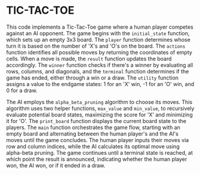 # TIC-TAC-TOE

This code implements a Tic-Tac-Toe game where a human player competes against an AI opponent. The game begins with the `initial_state` function, which sets up an empty 3x3 board. The `player` function determines whose turn it is based on the number of 'X's and 'O's on the board. The `actions` function identifies all possible moves by returning the coordinates of empty cells. When a move is made, the `result` function updates the board accordingly. The `winner` function checks if there's a winner by evaluating all rows, columns, and diagonals, and the `terminal` function determines if the game has ended, either through a win or a draw. The `utility` function assigns a value to the endgame states: 1 for an 'X' win, -1 for an 'O' win, and 0 for a draw.

The AI employs the `alpha_beta_pruning` algorithm to choose its moves. This algorithm uses two helper functions, `max_value` and `min_value`, to recursively evaluate potential board states, maximizing the score for 'X' and minimizing it for 'O'. The `print_board` function displays the current board state to the players. The `main` function orchestrates the game flow, starting with an empty board and alternating between the human player's and the AI's moves until the game concludes. The human player inputs their moves via row and column indices, while the AI calculates its optimal move using alpha-beta pruning. The game continues until a terminal state is reached, at which point the result is announced, indicating whether the human player won, the AI won, or if it ended in a draw.
